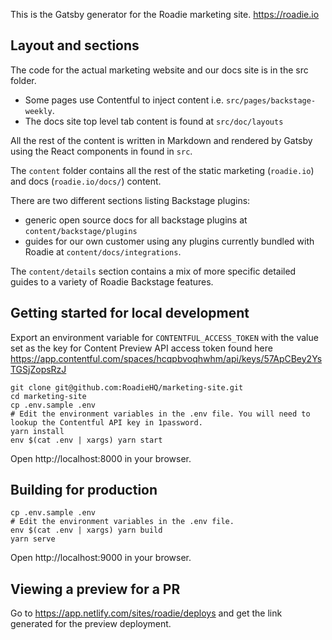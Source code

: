 This is the Gatsby generator for the Roadie marketing site. https://roadie.io

## Layout and sections

The code for the actual marketing website and our docs site is in the src folder.
- Some pages use Contentful to inject content i.e. `src/pages/backstage-weekly`.
- The docs site top level tab content is found at `src/doc/layouts`

All the rest of the content is written in Markdown and rendered by Gatsby using the React components in found in `src`.

The `content` folder contains all the rest of the static marketing (`roadie.io`) and docs (`roadie.io/docs/`) content.

There are two different sections listing Backstage plugins:
- generic open source docs for all backstage plugins at `content/backstage/plugins`
- guides for our own customer using any plugins currently bundled with Roadie at `content/docs/integrations`.

The `content/details` section contains a mix of more specific detailed guides to a variety of Roadie Backstage features.

## Getting started for local development

Export an environment variable for `CONTENTFUL_ACCESS_TOKEN` with the value set as the key for Content Preview API
access token found here https://app.contentful.com/spaces/hcqpbvoqhwhm/api/keys/57ApCBey2YsTGSjZopsRzJ

```shell
git clone git@github.com:RoadieHQ/marketing-site.git
cd marketing-site
cp .env.sample .env
# Edit the environment variables in the .env file. You will need to lookup the Contentful API key in 1password.
yarn install
env $(cat .env | xargs) yarn start
```

Open http://localhost:8000 in your browser.

## Building for production

```shell
cp .env.sample .env
# Edit the environment variables in the .env file.
env $(cat .env | xargs) yarn build
yarn serve
```

Open http://localhost:9000 in your browser.

## Viewing a preview for a PR

Go to https://app.netlify.com/sites/roadie/deploys and get the link generated for the preview deployment.
